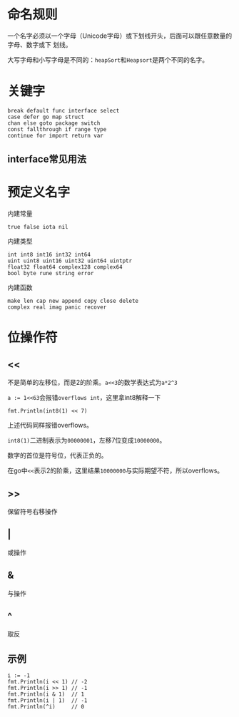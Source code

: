 # 命名规则

一个名字必须以一个字母（Unicode字母）或下划线开头，后面可以跟任意数量的字母、数字或下
划线。

大写字母和小写字母是不同的：`heapSort`和`Heapsort`是两个不同的名字。



# 关键字

```
break default func interface select
case defer go map struct
chan else goto package switch
const fallthrough if range type
continue for import return var
```

## interface常见用法



# 预定义名字

内建常量

```
true false iota nil
```

内建类型

```
int int8 int16 int32 int64
uint uint8 uint16 uint32 uint64 uintptr
float32 float64 complex128 complex64
bool byte rune string error
```

内建函数

```
make len cap new append copy close delete
complex real imag panic recover
```

# 位操作符

## <<

不是简单的左移位，而是2的阶乘。`a<<3`的数学表达式为`a*2^3`

`a := 1<<63`会报错`overflows int`，这里拿int8解释一下

```golang
fmt.Println(int8(1) << 7)
```

上述代码同样报错overflows。

`int8(1)`二进制表示为`00000001`，左移7位变成`10000000`。

数字的首位是符号位，代表正负的。

在go中`<<`表示2的阶乘，这里结果`10000000`与实际期望不符，所以overflows。



## >>

保留符号右移操作

## |

或操作

## &

与操作

## ^

取反

## 示例

```golang
i := -1
fmt.Println(i << 1) // -2
fmt.Println(i >> 1) // -1
fmt.Println(i & 1)  // 1
fmt.Println(i | 1)  // -1
fmt.Println(^i)     // 0
```

